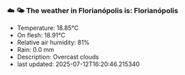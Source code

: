 ### ☁️ 🌤️  The weather in Florianópolis is: Florianópolis

- Temperature: 18.85°C
- On flesh: 18.91°C
- Relative air humidity: 81%
- Rain: 0.0 mm
- Description: Overcast clouds
- last updated: 2025-07-12T16:20:46.215340
